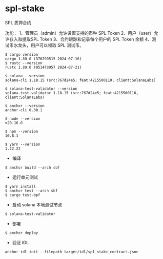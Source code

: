 # spl-stake

SPL 质押合约

功能：
1、管理员（admin）允许设置支持的币种 SPL Token
2、用户（user）允许存入和提取SPL Token
3、合约跟踪和记录每个用户的 SPL Token 余额
4、测试币水龙头，用户可以领取 SPL 测试币。

```shell
$ cargo version
cargo 1.80.0 (376290515 2024-07-16)
$ rustc --version
rustc 1.80.0 (051478957 2024-07-21)
```

```shell
$ solana --version
solana-cli 1.18.15 (src:767d24e5; feat:4215500110, client:SolanaLabs)
```

```shell
$ solana-test-validator --version
solana-test-validator 1.18.15 (src:767d24e5; feat:4215500110, client:SolanaLabs)
```

```shell
$ anchor --version   
anchor-cli 0.30.1
```

```shell
$ node --version
v20.16.0
```

```shell
$ npm --version
10.8.1
```

```shell
$ yarn --version
1.22.22
```

* 编译

```shell
$ anchor build --arch sbf
```

* 运行单元测试

```shell
$ yarn install
$ anchor test --arch sbf
$ cargo test-bpf
```

* 启动 solana 本地测试节点

```shell
$ solana-test-validator
```

* 部署

```shell
$ anchor deploy
```

* 验证 IDL

```shell
anchor idl init --filepath target/idl/spl_stake_contract.json
```
